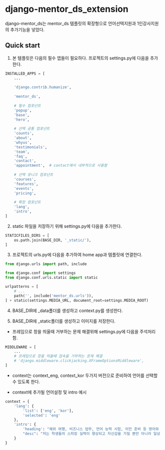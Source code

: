 django-mentor_ds_extension
==========

django-mentor_ds는 mentor_ds 템플릿의 확장형으로 언어선택지원과 1인강사지원의 추가기능을 넣었다.

Quick start
------------

1. 본 템플릿은 다음의 필수 앱들이 필요하다. 프로젝트의 settings.py에 다음을 추가한다.
```python
INSTALLED_APPS = [
    ...
    
    'django.contrib.humanize',
    
    'mentor_ds',
    
    # 필수 컴포넌트
    'popup',
    'base',
    'hero',
    
    # 선택 공통 컴포넌트
    'counts',
    'about',
    'whyus',
    'testimonials',
    'team',
    'faq',
    'contact',
    'appointment',  # contact에서 내부적으로 사용함
    
    # 선택 유니크 컴포넌트
    'courses',
    'features',
    'events',
    'pricing',
    
    # 확장 컴포넌트
    'lang',
    'intro',
]
```

2. static 파일을 저장하기 위해 settings.py에 다음을 추가한다.
```python
STATICFILES_DIRS = [
    os.path.join(BASE_DIR, '_static/'),
]
```

3. 프로젝트의 urls.py에 다음을 추가하여 home app과 템플릿에 연결한다.
```python
from django.urls import path, include

from django.conf import settings
from django.conf.urls.static import static

urlpatterns = [
    # ...
    path('', include('mentor_ds.urls')),
] + static(settings.MEDIA_URL, document_root=settings.MEDIA_ROOT)
```

4. BASE_DIR에 _data폴더를 생성하고 context.py를 생성한다.

5. BASE_DIR에 _static폴더를 생성하고 이미지를 저장한다.

* 프레임으로 창을 띄울때 거부하는 문제 해결위해 settings.py에 다음을 주석처리함.
```python
MIDDLEWARE = [
    ...
    # 프레임으로 창을 띄울때 접속을 거부하는 문제 해결
    # 'django.middleware.clickjacking.XFrameOptionsMiddleware',
]
```

* context는 context_eng, context_kor 두가지 버전으로 준비하여 언어를 선택할 수 있도록 한다.

* context에 추가될 언어설정 및 intro 예시
```python
context = {
    'lang': {
        'list': ['eng', 'kor'],
        'selected': 'eng'
    },
    'intro': {
        'heading': "해외 여행, 비즈니스 업무, 언어 능력 시험, 이민 준비 등 영어와 관련된 목표가 있으신가요? 이러한 목표를 달성하기 위해, 영어로 생각하고 표현할 수 있는 능력을 지속적으로 향상시켜줄 코치가 필요합니다.",
        "desc": "저는 학생들의 스피킹 실력이 향상되고 자신감을 가질 뿐만 아니라 일상에서 영어를 사용하며 즐거워하는 것을 보면서 큰 보람을 느꼈습니다. 많은 분들이 이 즐거움을 저와 함께 느꼈으면 좋겠습니다. 언제든지 편하게 연락주세요!",
    }
}
```
